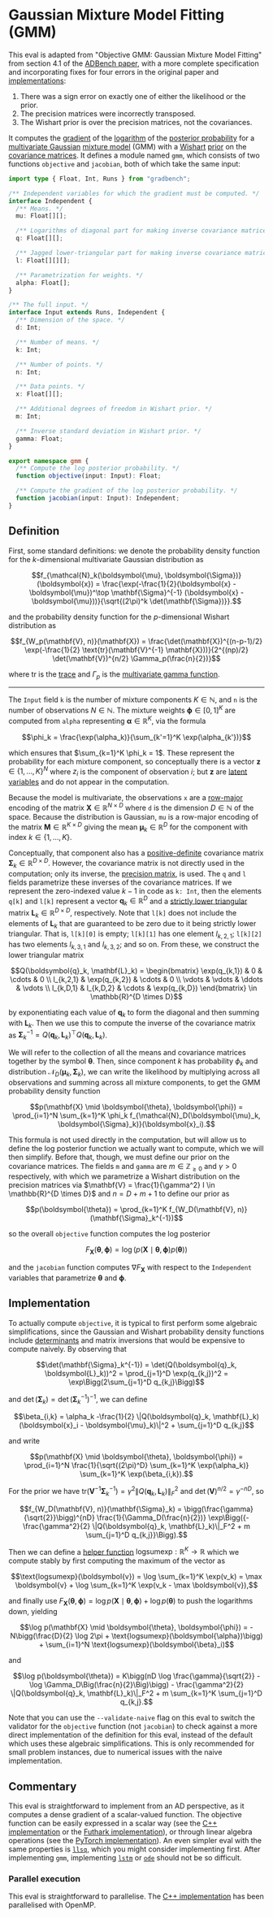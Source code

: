 # Gaussian Mixture Model Fitting (GMM)

This eval is adapted from "Objective GMM: Gaussian Mixture Model Fitting" from
section 4.1 of the [ADBench paper][], with a more complete specification and
incorporating fixes for four errors in the original paper and
[implementations][adbench]:

1. There was a sign error on exactly one of either the likelihood or the prior.
2. The precision matrices were incorrectly transposed.
3. The Wishart prior is over the precision matrices, not the covariances.

It computes the [gradient][] of the [logarithm][] of the [posterior
probability][] for a [multivariate Gaussian][] [mixture model][] (GMM) with a
[Wishart][] [prior][] on the [covariance matrices][]. It defines a module named
`gmm`, which consists of two functions `objective` and `jacobian`, both of which
take the same input:

```typescript
import type { Float, Int, Runs } from "gradbench";

/** Independent variables for which the gradient must be computed. */
interface Independent {
  /** Means. */
  mu: Float[][];

  /** Logarithms of diagonal part for making inverse covariance matrices. */
  q: Float[][];

  /** Jagged lower-triangular part for making inverse covariance matrices. */
  l: Float[][][];

  /** Parametrization for weights. */
  alpha: Float[];
}

/** The full input. */
interface Input extends Runs, Independent {
  /** Dimension of the space. */
  d: Int;

  /** Number of means. */
  k: Int;

  /** Number of points. */
  n: Int;

  /** Data points. */
  x: Float[][];

  /** Additional degrees of freedom in Wishart prior. */
  m: Int;

  /** Inverse standard deviation in Wishart prior. */
  gamma: Float;
}

export namespace gmm {
  /** Compute the log posterior probability. */
  function objective(input: Input): Float;

  /** Compute the gradient of the log posterior probability. */
  function jacobian(input: Input): Independent;
}
```

## Definition

First, some standard definitions: we denote the probability density function for
the $`k`$-dimensional multivariate Gaussian distribution as

```math
f_{\mathcal{N}_k(\boldsymbol{\mu}, \boldsymbol{\Sigma})}(\boldsymbol{x}) = \frac{\exp(-\frac{1}{2}(\boldsymbol{x} - \boldsymbol{\mu})^\top \mathbf{\Sigma}^{-1} (\boldsymbol{x} - \boldsymbol{\mu}))}{\sqrt{(2\pi)^k \det(\mathbf{\Sigma})}}.
```

and the probability density function for the $`p`$-dimensional Wishart
distribution as

```math
f_{W_p(\mathbf{V}, n)}(\mathbf{X}) = \frac{\det(\mathbf{X})^{(n-p-1)/2} \exp(-\frac{1}{2} \text{tr}(\mathbf{V}^{-1} \mathbf{X}))}{2^{(np)/2} \det(\mathbf{V})^{n/2} \Gamma_p(\frac{n}{2})}
```

where $`\text{tr}`$ is the [trace][] and $`\Gamma_p`$ is the [multivariate gamma
function][].

---

The `Input` field `k` is the number of mixture components $`K \in \mathbb{N}`$,
and `n` is the number of observations $`N \in \mathbb{N}`$. The mixture weights
$`\boldsymbol{\phi} \in [0, 1]^K`$ are computed from `alpha` representing
$`\boldsymbol{\alpha} \in \mathbb{R}^K`$, via the formula

```math
\phi_k = \frac{\exp(\alpha_k)}{\sum_{k'=1}^K \exp(\alpha_{k'})}
```

which ensures that $`\sum_{k=1}^K \phi_k = 1`$. These represent the probability
for each mixture component, so conceptually there is a vector
$`\boldsymbol{z} \in \{1, \dots, K\}^N`$ where $`z_i`$ is the component of
observation $`i`$; but $`\boldsymbol{z}`$ are [latent variables][] and do not
appear in the computation.

Because the model is multivariate, the observations `x` are a [row-major][]
encoding of the matrix $`\mathbf{X} \in \mathbb{R}^{N \times D}`$ where `d` is
the dimension $`D \in \mathbb{N}`$ of the space. Because the distribution is
Gaussian, `mu` is a row-major encoding of the matrix
$`\mathbf{M} \in \mathbb{R}^{K \times D}`$ giving the mean
$`\boldsymbol{\mu}_k \in \mathbb{R}^D`$ for the component with index
$`k \in \{1, \dots, K\}`$.

Conceptually, that component also has a [positive-definite][] covariance matrix
$`\mathbf{\Sigma}_k \in \mathbb{R}^{D \times D}`$. However, the covariance
matrix is not directly used in the computation; only its inverse, the [precision
matrix][], is used. The `q` and `l` fields parametrize these inverses of the
covariance matrices. If we represent the zero-indexed value $`k - 1`$ in code as
`k: Int`, then the elements `q[k]` and `l[k]` represent a vector
$`\boldsymbol{q}_k \in \mathbb{R}^D`$ and a [strictly lower triangular][] matrix
$`\mathbf{L}_k \in \mathbb{R}^{D \times D}`$, respectively. Note that `l[k]`
does not include the elements of $`\mathbf{L}_k`$ that are guaranteed to be zero
due to it being strictly lower triangular. That is, `l[k][0]` is empty;
`l[k][1]` has one element $`l_{k,2,1}`$; `l[k][2]` has two elements
$`l_{k,3,1}`$ and $`l_{k,3,2}`$; and so on. From these, we construct the lower
triangular matrix

```math
Q(\boldsymbol{q}_k, \mathbf{L}_k) = \begin{bmatrix}
  \exp(q_{k,1}) & 0 & \cdots & 0 \\
  l_{k,2,1} & \exp(q_{k,2}) & \cdots & 0 \\
  \vdots & \vdots & \ddots & \vdots \\
  l_{k,D,1} & l_{k,D,2} & \cdots & \exp(q_{k,D})
\end{bmatrix} \in \mathbb{R}^{D \times D}
```

by exponentiating each value of $`\boldsymbol{q}_k`$ to form the diagonal and
then summing with $`\mathbf{L}_k`$. Then we use this to compute the inverse of
the covariance matrix as
$`\mathbf{\Sigma}_k^{-1} = Q(\boldsymbol{q}_k, \mathbf{L}_k)^\top Q(\boldsymbol{q}_k, \mathbf{L}_k)`$.

We will refer to the collection of all the means and covariance matrices
together by the symbol $`\boldsymbol{\theta}`$. Then, since component $`k`$ has
probability $`\phi_k`$ and distribution
$`\mathcal{N}_D(\boldsymbol{\mu}_k, \boldsymbol{\Sigma}_k)`$, we can write the
likelihood by multiplying across all observations and summing across all mixture
components, to get the GMM probability density function

```math
p(\mathbf{X} \mid \boldsymbol{\theta}, \boldsymbol{\phi}) = \prod_{i=1}^N \sum_{k=1}^K \phi_k f_{\mathcal{N}_D(\boldsymbol{\mu}_k, \boldsymbol{\Sigma}_k)}(\boldsymbol{x}_i).
```

This formula is not used directly in the computation, but will allow us to
define the log posterior function we actually want to compute, which we will
then simplify. Before that, though, we must define our prior on the covariance
matrices. The fields `m` and `gamma` are $`m \in \mathbb{Z}_{\geq 0}`$ and
$`\gamma > 0`$ respectively, with which we parametrize a Wishart distribution on
the precision matrices via
$`\mathbf{V} = \frac{1}{\gamma^2} I \in \mathbb{R}^{D \times D}`$ and
$`n = D + m + 1`$ to define our prior as

```math
p(\boldsymbol{\theta}) = \prod_{k=1}^K f_{W_D(\mathbf{V}, n)}(\mathbf{\Sigma}_k^{-1})
```

so the overall `objective` function computes the log posterior

```math
F_\mathbf{X}(\boldsymbol{\theta}, \boldsymbol{\phi}) = \log(p(\mathbf{X} \mid \boldsymbol{\theta}, \boldsymbol{\phi}) p(\boldsymbol{\theta}))
```

and the `jacobian` function computes $`\nabla F_{\mathbf{X}}`$ with respect to
the `Independent` variables that parametrize $`\boldsymbol{\theta}`$ and
$`\boldsymbol{\phi}`$.

## Implementation

To actually compute `objective`, it is typical to first perform some algebraic
simplifications, since the Gaussian and Wishart probability density functions
include [determinants][] and matrix inversions that would be expensive to
compute naively. By observing that

```math
\det(\mathbf{\Sigma}_k^{-1}) = \det(Q(\boldsymbol{q}_k, \boldsymbol{L}_k))^2 = \prod_{j=1}^D \exp(q_{k,j})^2 = \exp\Bigg(2\sum_{j=1}^D q_{k,j}\Bigg)
```

and $`\det(\mathbf{\Sigma}_k) = \det(\mathbf{\Sigma}_k^{-1})^{-1}`$, we can
define

```math
\beta_{i,k} = \alpha_k -\frac{1}{2} \|Q(\boldsymbol{q}_k, \mathbf{L}_k)(\boldsymbol{x}_i - \boldsymbol{\mu}_k)\|^2 + \sum_{j=1}^D q_{k,j}
```

and write

```math
p(\mathbf{X} \mid \boldsymbol{\theta}, \boldsymbol{\phi}) = \prod_{i=1}^N \frac{1}{\sqrt{(2\pi)^D} \sum_{k=1}^K \exp(\alpha_k)} \sum_{k=1}^K \exp(\beta_{i,k}).
```

For the prior we have
$`\text{tr}(\mathbf{V}^{-1} \mathbf{\Sigma}_k^{-1}) = \gamma^2 \|Q(\boldsymbol{q}_k, \mathbf{L}_k)\|_F^2`$
and $`\det(\mathbf{V})^{n/2} = \gamma^{-nD}`$, so

```math
f_{W_D(\mathbf{V}, n)}(\mathbf{\Sigma}_k) = \bigg(\frac{\gamma}{\sqrt{2}}\bigg)^{nD} \frac{1}{\Gamma_D(\frac{n}{2})} \exp\Bigg({-\frac{\gamma^2}{2} \|Q(\boldsymbol{q}_k, \mathbf{L}_k)\|_F^2 + m \sum_{j=1}^D q_{k,j}}\Bigg).
```

Then we can define a [helper function][`lse`]
$`\text{logsumexp} : \mathbb{R}^K \to \mathbb{R}`$ which we compute stably by
first computing the maximum of the vector as

```math
\text{logsumexp}(\boldsymbol{v}) = \log \sum_{k=1}^K \exp(v_k) = \max \boldsymbol{v} + \log \sum_{k=1}^K \exp(v_k - \max \boldsymbol{v}),
```

and finally use
$`F_\mathbf{X}(\boldsymbol{\theta}, \boldsymbol{\phi}) = \log p(\mathbf{X} \mid \boldsymbol{\theta}, \boldsymbol{\phi}) + \log p(\boldsymbol{\theta})`$
to push the logarithms down, yielding

```math
\log p(\mathbf{X} \mid \boldsymbol{\theta}, \boldsymbol{\phi}) = -N\bigg(\frac{D}{2} \log 2\pi + \text{logsumexp}(\boldsymbol{\alpha})\bigg) + \sum_{i=1}^N \text{logsumexp}(\boldsymbol{\beta}_i)
```

and

```math
\log p(\boldsymbol{\theta}) = K\bigg(nD \log \frac{\gamma}{\sqrt{2}} - \log \Gamma_D\Big(\frac{n}{2}\Big)\bigg) - \frac{\gamma^2}{2} \|Q(\boldsymbol{q}_k, \mathbf{L}_k)\|_F^2 + m \sum_{k=1}^K \sum_{j=1}^D q_{k,j}.
```

Note that you can use the `--validate-naive` flag on this eval to switch the
validator for the `objective` function (not `jacobian`) to check against a more
direct implementation of the definition for this eval, instead of the default
which uses these algebraic simplifications. This is only recommended for small
problem instances, due to numerical issues with the naive implementation.

## Commentary

This eval is straightforward to implement from an AD perspective, as it computes
a dense gradient of a scalar-valued function. The objective function can be
easily expressed in a scalar way (see the [C++ implementation][] or the [Futhark
implementation][]), or through linear algebra operations (see the [PyTorch
implementation][]). An even simpler eval with the same properties is [`llsq`][],
which you might consider implementing first. After implementing `gmm`,
implementing [`lstm`][] or [`ode`][] should not be so difficult.

### Parallel execution

This eval is straightforward to parallelise. The [C++ implementation][] has been
parallelised with OpenMP.

[adbench]: https://github.com/microsoft/ADBench
[adbench paper]: https://arxiv.org/abs/1807.10129
[covariance matrices]: https://en.wikipedia.org/wiki/Covariance_matrix
[c++ implementation]: /cpp/gradbench/evals/gmm.hpp
[determinants]: https://en.wikipedia.org/wiki/Determinant
[futhark implementation]: /tool/futhark/gmm.fut
[gradient]: https://en.wikipedia.org/wiki/Gradient
[latent variables]:
  https://en.wikipedia.org/wiki/Latent_and_observable_variables
[logarithm]: https://en.wikipedia.org/wiki/Logarithm
[mixture model]: https://en.wikipedia.org/wiki/Mixture_model
[multivariate gamma function]:
  https://en.m.wikipedia.org/wiki/Multivariate_gamma_function
[multivariate gaussian]:
  https://en.wikipedia.org/wiki/Multivariate_normal_distribution
[positive-definite]: https://en.wikipedia.org/wiki/Definite_matrix
[posterior probability]: https://en.wikipedia.org/wiki/Posterior_probability
[precision matrix]: https://en.wikipedia.org/wiki/Precision_(statistics)
[prior]: https://en.wikipedia.org/wiki/Prior_probability
[pytorch implementation]:
  /python/gradbench/gradbench/tools/pytorch/gmm_objective.py
[row-major]: https://en.wikipedia.org/wiki/Row-_and_column-major_order
[strictly lower triangular]: https://en.wikipedia.org/wiki/Triangular_matrix
[trace]: https://en.m.wikipedia.org/wiki/Trace_(linear_algebra)
[wishart]: https://en.m.wikipedia.org/wiki/Wishart_distribution
[`llsq`]: /evals/llsq
[`lse`]: /evals/lse
[`lstm`]: /evals/lstm
[`ode`]: /evals/ode
